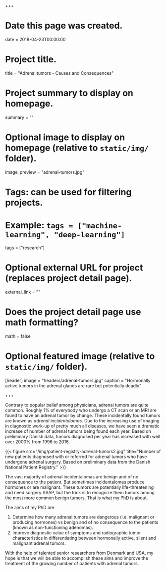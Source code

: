 +++
# Date this page was created.
date = 2018-04-23T00:00:00

# Project title.
title = "Adrenal tumors - Causes and Consequences"

# Project summary to display on homepage.
summary = ""

# Optional image to display on homepage (relative to `static/img/` folder).
image_preview = "adrenal-tumors.jpg"

# Tags: can be used for filtering projects.
# Example: `tags = ["machine-learning", "deep-learning"]`
tags = ["research"]

# Optional external URL for project (replaces project detail page).
external_link = ""

# Does the project detail page use math formatting?
math = false

# Optional featured image (relative to `static/img/` folder).
[header]
image = "headers/adrenal-tumors.jpg"
caption = "Hormonally active tumors in the adrenal glands are rare but potentially deadly"

+++

Contrary to popular belief among physicians, adrenal tumors are quite common. Roughly 1% of everybody who undergo a CT scan or an MRI are found to have an adrenal tumor by change. These incidentally found tumors are known as _adrenal incidentalomas_. Due to the increasing use of imaging in diagnostic work-up of pretty much all diseases, we have seen a dramatic increase of number of adrenal tumors being found each year. Based on preliminary Danish data, tumors diagnosed per year has increased with well over 2000% from 1996 to 2016.

{{< figure src="/img/patient-registry-adrenal-tumors2.jpg" title="Number of new patients diagnosed with or referred for adrenal tumors who have undergone adrenal surgery. Based on preliminary data from the Danish National Patient Registry." >}}

The vast majority of adrenal incidentalomas are benign and of no consequence to the patient. But sometimes incidentalomas produce hormones or are malignant. These tumors are potentially life-threatening and need surgery ASAP, but the trick is to recognize them tumors among the most more common benign tumors. That is what my PhD  is about.

The aims of my PhD are  
1. Determine how many adrenal tumors are dangerous (i.e. malignant or producing hormones) vs benign and of no consequence to the patients (known as non-functioning adenomas).
2. Improve diagnostic value of symptoms and radiographic tumor characteristics in differentiating between hormonally active, silent and malignant adrenal tumors.

With the help of talented senior researchers from Denmark and USA, my hope is that we will be able to accomplish these aims and improve the treatment of the growing number of patients with adrenal tumors.

